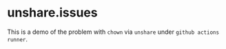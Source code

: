 # unshare.issues
This is a demo of the problem with `chown` via `unshare` under `github actions runner`.
